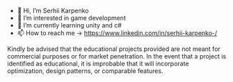 - 👋 Hi, I’m Serhii Karpenko
- 👀 I’m interested in game development 
- 🌱 I’m currently learning unity and c#
- 📫 How to reach me -> https://www.linkedin.com/in/serhii-karpenko-/

Kindly be advised that the educational projects provided are not meant for commercial purposes or for market penetration. In the event that a project is identified as educational, it is improbable that it will incorporate optimization, design patterns, or comparable features. 

<!---
SerhiiKarpenko/SerhiiKarpenko is a ✨ special ✨ repository because its `README.md` (this file) appears on your GitHub profile.
You can click the Preview link to take a look at your changes.
--->
